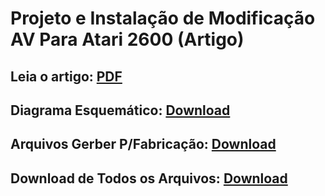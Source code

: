 # Projeto e Instalação de Modificação AV Para Atari 2600 (Artigo)

## Leia o artigo: [PDF](https://github.com/rkfael/Atari-2600-AV-Mod/blob/main/Placa%20AV%20Mod%20Atari%202600%20-%20R2%20-%2008-08-2021.pdf)

## Diagrama Esquemático: [Download](https://github.com/rkfael/Atari-2600-AV-Mod/blob/main/Diagrama%20Esquem%C3%A1tico_%20Atari%20AV%20Mod.pdf)
  
## Arquivos Gerber P/Fabricação: [Download](https://github.com/rkfael/Atari-2600-AV-Mod/blob/main/Gerber_Atari%20AV%20Mod%20Polyvox%20-%20R_2.0_2021-08-07.zip)

## Download de Todos os Arquivos: [Download](https://github.com/rkfael/Atari-2600-AV-Mod/archive/refs/heads/main.zip)
